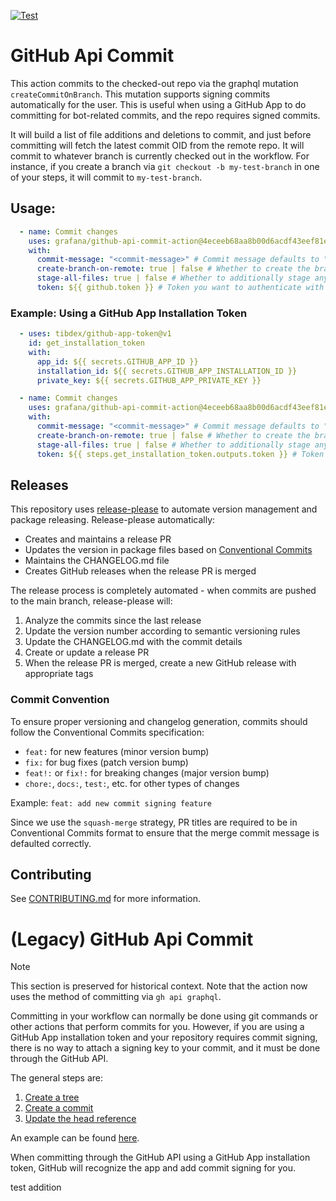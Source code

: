[![Test](https://github.com/grafana/github-api-commit-action/actions/workflows/test.yml/badge.svg)](https://github.com/grafana/github-api-commit-action/actions/workflows/test.yml)

[//]: # (THIS README FILE IS GENERATED FROM docs/README.tmpl any updates should be done there)

# GitHub Api Commit

This action commits to the checked-out repo via the graphql mutation `createCommitOnBranch`. This mutation supports
signing commits automatically for the user. This is useful when using a GitHub App to do committing for bot-related
 commits, and the repo requires signed commits.

It will build a list of file additions and deletions to commit, and just before committing will fetch the latest
commit OID from the remote repo. It will commit to whatever branch is currently checked out in the workflow. For
instance, if you create a branch via `git checkout -b my-test-branch` in one of your steps, it will commit to 
`my-test-branch`.

## Usage:

```yaml
  - name: Commit changes
    uses: grafana/github-api-commit-action@4eceeb68aa8b00d6acdf43eef81e2ceea9b432fb # v0.4.2
    with:
      commit-message: "<commit-message>" # Commit message defaults to "Commit performed by grafana/github-api-commit-action"
      create-branch-on-remote: true | false # Whether to create the branch on the remote if it doesn't exist: Defaults to false
      stage-all-files: true | false # Whether to additionally stage any changed files in the checkout. Defaults to false
      token: ${{ github.token }} # Token you want to authenticate with
```

### Example: Using a GitHub App Installation Token

```yaml
  - uses: tibdex/github-app-token@v1
    id: get_installation_token
    with:
      app_id: ${{ secrets.GITHUB_APP_ID }}
      installation_id: ${{ secrets.GITHUB_APP_INSTALLATION_ID }}
      private_key: ${{ secrets.GITHUB_APP_PRIVATE_KEY }}

  - name: Commit changes
    uses: grafana/github-api-commit-action@4eceeb68aa8b00d6acdf43eef81e2ceea9b432fb # v0.4.2
    with:
      commit-message: "<commit-message>" # Commit message defaults to "Commit performed by grafana/github-api-commit-action"
      create-branch-on-remote: true | false # Whether to create the branch on the remote if it doesn't exist already: Defaults to false
      stage-all-files: true | false # Whether to additionally stage any changed files in the checkout. Defaults to false
      token: ${{ steps.get_installation_token.outputs.token }} # Token you want to authenticate with
```

## Releases

This repository uses [release-please](https://github.com/googleapis/release-please) to automate version management and
package releasing. Release-please automatically:

- Creates and maintains a release PR
- Updates the version in package files based on [Conventional Commits](https://www.conventionalcommits.org/)
- Maintains the CHANGELOG.md file
- Creates GitHub releases when the release PR is merged

The release process is completely automated - when commits are pushed to the main branch, release-please will:
1. Analyze the commits since the last release
2. Update the version number according to semantic versioning rules
3. Update the CHANGELOG.md with the commit details
4. Create or update a release PR
5. When the release PR is merged, create a new GitHub release with appropriate tags

### Commit Convention

To ensure proper versioning and changelog generation, commits should follow the Conventional Commits specification:

- `feat:` for new features (minor version bump)
- `fix:` for bug fixes (patch version bump)
- `feat!:` or `fix!:` for breaking changes (major version bump)
- `chore:`, `docs:`, `test:`, etc. for other types of changes

Example: `feat: add new commit signing feature`

Since we use the `squash-merge` strategy, PR titles are required to be in Conventional Commits format to ensure that the
merge commit message is defaulted correctly.

## Contributing

See [CONTRIBUTING.md](CONTRIBUTING.md) for more information.

# (Legacy) GitHub Api Commit

> [!NOTE]
> This section is preserved for historical context. Note that the action now uses the method of committing via
> `gh api graphql`.

Committing in your workflow can normally be done using git commands or other actions that perform commits for you.
However, if you are using a GitHub App installation token and your repository requires commit signing, there is no way
to attach a signing key to your commit, and it must be done through the GitHub API.

The general steps are:

1. [Create a tree](https://docs.github.com/en/rest/git/trees?apiVersion=2022-11-28#create-a-tree)
2. [Create a commit](https://docs.github.com/en/rest/git/commits?apiVersion=2022-11-28#create-a-commit)
3. [Update the head reference](https://docs.github.com/en/rest/git/refs?apiVersion=2022-11-28#update-a-reference)

An example can be found [here](https://github.com/orgs/community/discussions/50055).

When committing through the GitHub API using a GitHub App installation token, GitHub will recognize the app and add
commit signing for you.

test addition